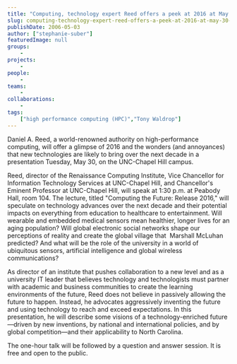 ```yaml
---
title: "Computing, technology expert Reed offers a peek at 2016 at May 30 talk"
slug: computing-technology-expert-reed-offers-a-peek-at-2016-at-may-30-talk
publishDate: 2006-05-03
author: ["stephanie-suber"]
featuredImage: null
groups:
    - 
projects:
    - 
people:
    - 
teams: 
    - 
collaborations:
    - 
tags:
    ["high performance computing (HPC)","Tony Waldrop"]
---
```

Daniel A. Reed, a world-renowned authority on high-performance computing, will offer a glimpse of 2016 and the wonders (and annoyances) that new technologies are likely to bring over the next decade in a presentation Tuesday, May 30, on the UNC-Chapel Hill campus.

Reed, director of the Renaissance Computing Institute, Vice Chancellor for Information Technology Services at UNC-Chapel Hill, and Chancellor's Eminent Professor at UNC-Chapel Hill, will speak at 1:30 p.m. at Peabody Hall, room 104. The lecture, titled "Computing the Future: Release 2016," will speculate on technology advances over the next decade and their potential impacts on everything from education to healthcare to entertainment. Will wearable and embedded medical sensors mean healthier, longer lives for an aging population? Will global electronic social networks shape our perceptions of reality and create the global village that  Marshall McLuhan predicted? And what will be the role of the university in a world of ubiquitous sensors, artificial intelligence and global wireless communications?

As director of an institute that pushes collaboration to a new level and as a university IT leader that believes technology and technologists must partner with academic and business communities to create the learning environments of the future, Reed does not believe in passively allowing the future to happen. Instead, he advocates aggressively inventing the future and using technology to reach and exceed expectations. In this presentation, he will describe some visions of a technology-enriched future—driven by new inventions, by national and international policies, and by global competition—and their applicability to North Carolina.

The one-hour talk will be followed by a question and answer session. It is free and open to the public.
